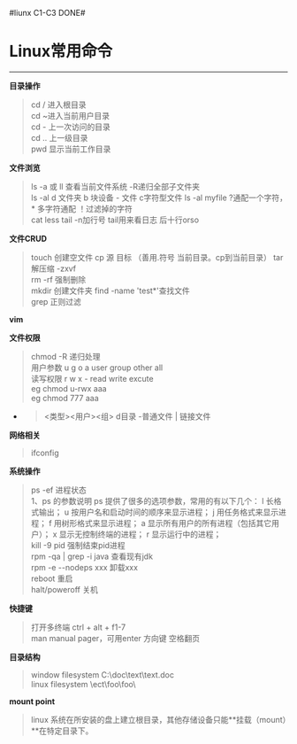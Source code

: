 #liunx C1-C3 DONE#
#  
# Linux常用命令
***

**目录操作**
> cd / 进入根目录  
> cd ~进入当前用户目录  
> cd - 上一次访问的目录   
> cd .. 上一级目录  
> pwd 显示当前工作目录  

**文件浏览**
> ls -a  或 ll 查看当前文件系统  -R递归全部子文件夹  
> ls -al    d 文件夹 b 块设备 - 文件 c字符型文件
> ls -al myfile  ?通配一个字符，* 多字符通配 ！过滤掉的字符  
> cat  less tail  -n加行号 tail用来看日志 后十行orso

**文件CRUD** 
> touch 创建空文件
> cp 源  目标   （善用.符号 当前目录。cp到当前目录）
> tar 解压缩  -zxvf   
> rm -rf 强制删除  
> mkdir  创建文件夹
> find -name 'test*'查找文件  
> grep  正则过滤  

**vim**


**文件权限**
> chmod -R 递归处理  
> 用户参数 u g o a user group other all  
> 读写权限 r w x - read write excute  
> eg chmod u-rwx aaa   
> eg chmod 777 aaa 
- > <类型><用户><组><other> d目录 -普通文件 | 链接文件


**网络相关**
> ifconfig 

**系统操作**
> ps -ef  进程状态  
> 1、ps 的参数说明
ps 提供了很多的选项参数，常用的有以下几个：
l 长格式输出；
u 按用户名和启动时间的顺序来显示进程；
j 用任务格式来显示进程；
f 用树形格式来显示进程；
a 显示所有用户的所有进程（包括其它用户）；
x 显示无控制终端的进程；
r 显示运行中的进程；  
> kill -9 pid 强制结束pid进程  
> rpm -qa | grep -i java  查看现有jdk  
> rpm -e --nodeps xxx 卸载xxx   
> reboot 重启  
> halt/poweroff 关机 

**快捷键**
> 打开多终端 ctrl + alt + f1-7  
> man manual pager，可用enter 方向键 空格翻页

**目录结构**
> window filesystem  C:\\doc\text\text.doc  
> linux filesystem   \ect\foo\foo\  

**mount point**
> linux 系统在所安装的盘上建立根目录，其他存储设备只能**挂载（mount）**在特定目录下。
